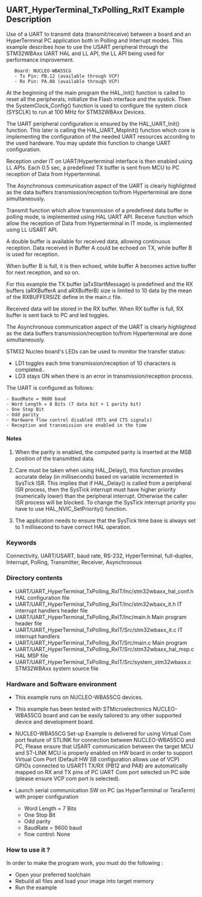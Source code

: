## <b>UART_HyperTerminal_TxPolling_RxIT Example Description</b>

Use of a UART to transmit data (transmit/receive)
between a board and an HyperTerminal PC application both in Polling and Interrupt
modes. This example describes how to use the USART peripheral through
the STM32WBAxx UART HAL and LL API, the LL API being used for performance improvement.

       Board: NUCLEO-WBA55CG
       - Tx Pin: PB.12 (available through VCP)
       - Rx Pin: PA.08 (available through VCP)

At the beginning of the main program the HAL_Init() function is called to reset
all the peripherals, initialize the Flash interface and the systick.
Then the SystemClock_Config() function is used to configure the system
clock (SYSCLK) to run at 100 MHz for STM32WBAxx Devices.

The UART peripheral configuration is ensured by the HAL_UART_Init() function.
This later is calling the HAL_UART_MspInit() function which core is implementing
the configuration of the needed UART resources according to the used hardware.
You may update this function to change UART configuration.

Reception under IT on UART/Hyperterminal interface is then enabled using LL APIs.
Each 0.5 sec, a predefined TX buffer is sent from MCU to PC reception of Data from Hyperterminal.

The Asynchronous communication aspect of the UART is clearly highlighted as the
data buffers transmission/reception to/from Hyperterminal are done simultaneously.

Transmit function which allow transmission of a predefined data buffer
in polling mode, is implemented using HAL UART API.
Receive function which allow the reception of Data from Hyperterminal in
IT mode, is implemented using LL USART API.

A double buffer is available for received data, allowing continuous reception.
Data received in Buffer A could be echoed on TX, while buffer B is used for reception.

When buffer B is full, it is then echoed, while buffer A becomes active buffer for next reception, and so on.

For this example the TX buffer (aTxStartMessage) is predefined and the RX buffers (aRXBufferA and aRXBufferB)
size is limited to 10 data by the mean of the RXBUFFERSIZE define in the main.c file.

Received data will be stored in the RX buffer.
When RX buffer is full, RX buffer is sent back to PC and led toggles.

The Asynchronous communication aspect of the UART is clearly highlighted as the
data buffers transmission/reception to/from Hyperterminal are done simultaneously.

STM32 Nucleo board's LEDs can be used to monitor the transfer status:

 - LD1 toggles each time transmission/reception of 10 characters is completed..
 - LD3 stays ON when there is an error in transmission/reception process.

The UART is configured as follows:

    - BaudRate = 9600 baud
    - Word Length = 8 Bits (7 data bit + 1 parity bit)
    - One Stop Bit
    - Odd parity
    - Hardware flow control disabled (RTS and CTS signals)
    - Reception and transmission are enabled in the time

#### <b>Notes</b>

 1. When the parity is enabled, the computed parity is inserted at the MSB
    position of the transmitted data.

 2. Care must be taken when using HAL_Delay(), this function provides accurate delay (in milliseconds)
    based on variable incremented in SysTick ISR. This implies that if HAL_Delay() is called from
    a peripheral ISR process, then the SysTick interrupt must have higher priority (numerically lower)
    than the peripheral interrupt. Otherwise the caller ISR process will be blocked.
    To change the SysTick interrupt priority you have to use HAL_NVIC_SetPriority() function.

 3. The application needs to ensure that the SysTick time base is always set to 1 millisecond
    to have correct HAL operation.

### <b>Keywords</b>

Connectivity, UART/USART, baud rate, RS-232, HyperTerminal, full-duplex, Interrupt, Polling,
Transmitter, Receiver, Asynchronous

### <b>Directory contents</b>

  - UART/UART_HyperTerminal_TxPolling_RxIT/Inc/stm32wbaxx_hal_conf.h    HAL configuration file
  - UART/UART_HyperTerminal_TxPolling_RxIT/Inc/stm32wbaxx_it.h          IT interrupt handlers header file
  - UART/UART_HyperTerminal_TxPolling_RxIT/Inc/main.h                   Main program header file
  - UART/UART_HyperTerminal_TxPolling_RxIT/Src/stm32wbaxx_it.c          IT interrupt handlers
  - UART/UART_HyperTerminal_TxPolling_RxIT/Src/main.c                   Main program
  - UART/UART_HyperTerminal_TxPolling_RxIT/Src/stm32wbaxx_hal_msp.c     HAL MSP file
  - UART/UART_HyperTerminal_TxPolling_RxIT/Src/system_stm32wbaxx.c      STM32WBAxx system source file


### <b>Hardware and Software environment</b>

  - This example runs on NUCLEO-WBA55CG devices.

  - This example has been tested with STMicroelectronics NUCLEO-WBA55CG board and can be
    easily tailored to any other supported device and development board.

  - NUCLEO-WBA55CG Set-up
    Example is delivered for using Virtual Com port feature of STLINK for connection between NUCLEO-WBA55CG and PC,
    Please ensure that USART communication between the target MCU and ST-LINK MCU is properly enabled
    on HW board in order to support Virtual Com Port (Default HW SB configuration allows use of VCP)
    GPIOs connected to USART1 TX/RX (PB12 and PA8) are automatically mapped
    on RX and TX pins of PC UART Com port selected on PC side (please ensure VCP com port is selected).

  - Launch serial communication SW on PC (as HyperTerminal or TeraTerm) with proper configuration
    - Word Length = 7 Bits
    - One Stop Bit
    - Odd parity
    - BaudRate = 9600 baud
    - flow control: None


### <b>How to use it ?</b>

In order to make the program work, you must do the following :

 - Open your preferred toolchain
 - Rebuild all files and load your image into target memory
 - Run the example

